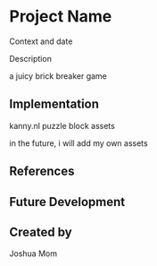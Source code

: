 # Project Name

Context and date

Description

a juicy brick breaker game


## Implementation

kanny.nl puzzle block assets

in the future, i will add my own assets


## References


## Future Development


## Created by 
Joshua Mom
